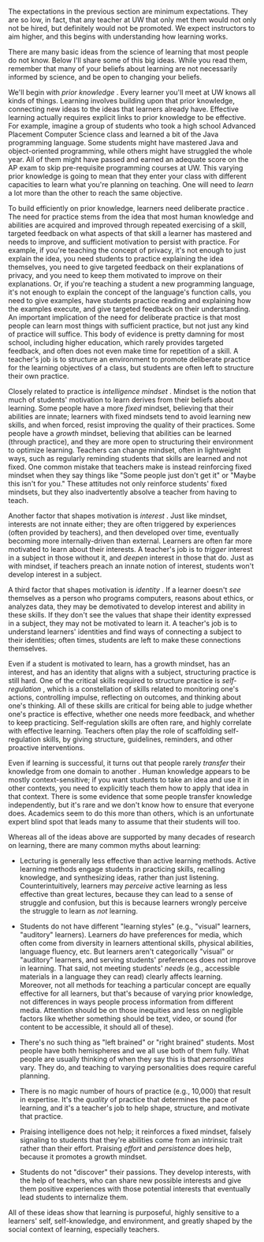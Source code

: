 The expectations in the previous section are minimum expectations. They are so low, in fact, that any teacher at UW that only met them would not only not be hired, but definitely would not be promoted. We expect instructors to aim higher, and this begins with understanding how learning works.
		
There are many basic ideas from the science of learning that most people do not know. Below I'll share some of this big ideas. While you read them, remember that many of your beliefs about learning are not necessarily informed by science, and be open to changing your beliefs.
		
We'll begin with *prior knowledge* <tobias1994>. Every learner you'll meet at UW knows all kinds of things. Learning involves building upon that prior knowledge, connecting new ideas to the ideas that learners already have. Effective learning actually requires explicit links to prior knowledge to be effective. For example, imagine a group of students who took a high school Advanced Placement Computer Science class and learned a bit of the Java programming language. Some students might have mastered Java and object-oriented programming, while others might have struggled the whole year. All of them might have passed and earned an adequate score on the AP exam to skip pre-requisite programming courses at UW. This varying prior knowledge is going to mean that they enter your class with different capacities to learn what you're planning on teaching. One will need to _learn_ a lot more than the other to reach the same objective.
		
To build efficiently on prior knowledge, learners need deliberate practice <ericsson1993>. The need for practice stems from the idea that most human knowledge and abilities are acquired and improved through repeated exercising of a skill, targeted feedback on what aspects of that skill a learner has mastered and needs to improve, and sufficient motivation to persist with practice. For example, if you're teaching the concept of privacy, it's not enough to just explain the idea, you need students to practice explaining the idea themselves, you need to give targeted feedback on their explanations of privacy, and you need to keep them motivated to improve on their explanations. Or, if you're teaching a student a new programming language, it's not enough to explain the concept of the language's function calls, you need to give examples, have students practice reading and explaining how the examples execute, and give targeted feedback on their understanding. An important implication of the need for deliberate practice is that most people can learn most things with sufficient practice, but not just any kind of practice will suffice. This body of evidence is pretty damning for most school, including higher education, which rarely provides targeted feedback, and often does not even make time for repetition of a skill. A teacher's job is to structure an environment to promote deliberate practice for the learning objectives of a class, but students are often left to structure their own practice.
		
Closely related to practice is *intelligence mindset* <dweck2008>. Mindset is the notion that much of students' motivation to learn derives from their beliefs about learning. Some people have a more _fixed_ mindset, believing that their abilities are innate; learners with fixed mindsets tend to avoid learning new skills, and when forced, resist improving the quality of their practices. Some people have a _growth_ mindset, believing that abilities can be learned (through practice), and they are more open to structuring their environment to optimize learning.  Teachers can change mindset, often in lightweight ways, such as regularly reminding students that skills are learned and not fixed. One common mistake that teachers make is instead reinforcing fixed mindset when they say things like "Some people just don't get it" or "Maybe this isn't for you." These attitudes not only reinforce students' fixed mindsets, but they also inadvertently absolve a teacher from having to teach.
		
Another factor that shapes motivation is *interest* <hidi2006>. Just like mindset, interests are not innate either; they are often triggered by experiences (often provided by teachers), and then developed over time, eventually becoming more internally-driven than external. Learners are often far more motivated to learn about their interests. A teacher's job is to _trigger_ interest in a subject in those without it, and _deepen_ interest in those that do. Just as with mindset, if teachers preach an innate notion of interest, students won't develop interest in a subject.
		
A third factor that shapes motivation is *identity* <wenger1998>. If a learner doesn't _see_ themselves as a person who programs computers, reasons about ethics, or analyzes data, they may be demotivated to develop interest and ability in these skills. If they don't see the values that shape their identity expressed in a subject, they may not be motivated to learn it. A teacher's job is to understand learners' identities and find ways of connecting a subject to their identities; often times, students are left to make these connections themselves.
		
Even if a student is motivated to learn, has a growth mindset, has an interest, and has an identity that aligns with a subject, structuring practice is still hard. One of the critical skills required to structure practice is *self-regulation* <zimmerman1990>, which is a constellation of skills related to monitoring one's actions, controlling impulse, reflecting on outcomes, and thinking about one's thinking. All of these skills are critical for being able to judge whether one's practice is effective, whether one needs more feedback, and whether to keep practicing. Self-regulation skills are often rare, and highly correlate with effective learning. Teachers often play the role of scaffolding self-regulation skills, by giving structure, guidelines, reminders, and other proactive interventions.
		
Even if learning is successful, it turns out that people rarely *transfer* their knowledge from one domain to another <haskell2000>. Human knowledge appears to be mostly context-sensitive; if you want students to take an idea and use it in other contexts, you need to explicitly teach them how to apply that idea in that context. There is some evidence that some people transfer knowledge independently, but it's rare and we don't know how to ensure that everyone does. Academics seem to do this more than others, which is an unfortunate expert blind spot that leads many to assume that their students will too.
		
Whereas all of the ideas above are supported by many decades of research on learning, there are many common myths about learning:

* Lecturing is generally less effective than active learning methods. Active learning methods engage students in practicing skills, recalling knowledge, and synthesizing ideas, rather than just listening. Counterintuitively, learners may _perceive_ active learning as less effective than great lectures, because they can lead to a sense of struggle and confusion, but this is because learners wrongly perceive the struggle to learn as _not_ learning<deslauriers2019>.

* Students do not have different "learning styles"<pashler2009> (e.g., "visual" learners, "auditory" learners). Learners _do_ have preferences for media, which often come from diversity in learners attentional skills, physical abilities, language fluency, etc. But learners aren't categorically "visual" or "auditory" learners, and serving students' preferences does not improve in learning. That said, not meeting students' _needs_ (e.g., accessible materials in a language they can read) clearly affects learning. Moreover, not all methods for teaching a particular concept are equally effective for all learners, but that's because of varying prior knowledge, not differences in ways people process information from different media. Attention should be on those inequities and less on negligible factors like whether something should be text, video, or sound (for content to be accessible, it should all of these).

* There's no such thing as "left brained" or "right brained" students. Most people have both hemispheres and we all use both of them fully. What people are usually thinking of when they say this is that _personalities_ vary. They do, and teaching to varying personalities does require careful planning.

* There is no magic number of hours of practice (e.g., 10,000) that result in expertise. It's the _quality_ of practice that determines the pace of learning, and it's a teacher's job to help shape, structure, and motivate that practice.

* Praising intelligence does not help; it reinforces a fixed mindset, falsely signaling to students that they're abilities come from an intrinsic trait rather than their effort. Praising _effort_ and _persistence_ does help, because it promotes a growth mindset.

* Students do not "discover" their passions. They develop interests, with the help of teachers, who can share new possible interests and give them positive experiences with those potential interests that eventually lead students to internalize them.
	
All of these ideas show that learning is purposeful, highly sensitive to a learners' self, self-knowledge, and environment, and greatly shaped by the social context of learning, especially teachers.
